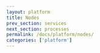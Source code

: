 ```yaml
---
layout: platform
title: Nodes
prev_section: services
next_section: processes
permalink: /docs/platform/nodes/
categories: ['platform']
---
```


